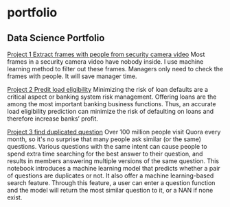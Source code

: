 # portfolio
## Data Science Portfolio

[Project 1 Extract frames with people from security camera video](https://github.com/fengchunshan/Extract-frames-from-security-camera-video)
 Most frames in a security camera video have nobody inside. I use machine learning method to filter out these frames. Managers only need to check the frames with people. It will save manager time.

[Project 2 Predit load eligibility](https://github.com/fengchunshan/predict_loan_eligibility)
 Minimizing the risk of loan defaults are a critical aspect or banking system risk management. Offering loans are the among the most important banking business functions. Thus, an accurate load eligibility prediction can minimize the risk of defaulting on loans and therefore increase banks’ profit. 
 
[Project 3 find duplicated question](https://github.com/fengchunshan/find_duplicated_question)
Over 100 million people visit Quora every month, so it's no surprise that many people ask similar (or the same) questions. Various questions with the same intent can cause people to spend extra time searching for the best answer to their question, and results in members answering multiple versions of the same question.
This notebook introduces a machine learning model that predicts whether a pair of questions are duplicates or not.
It also offer a machine learning-based search feature. Through this feature, a user can enter a question function and the model will return the most similar question to it, or a NAN if none exist.
